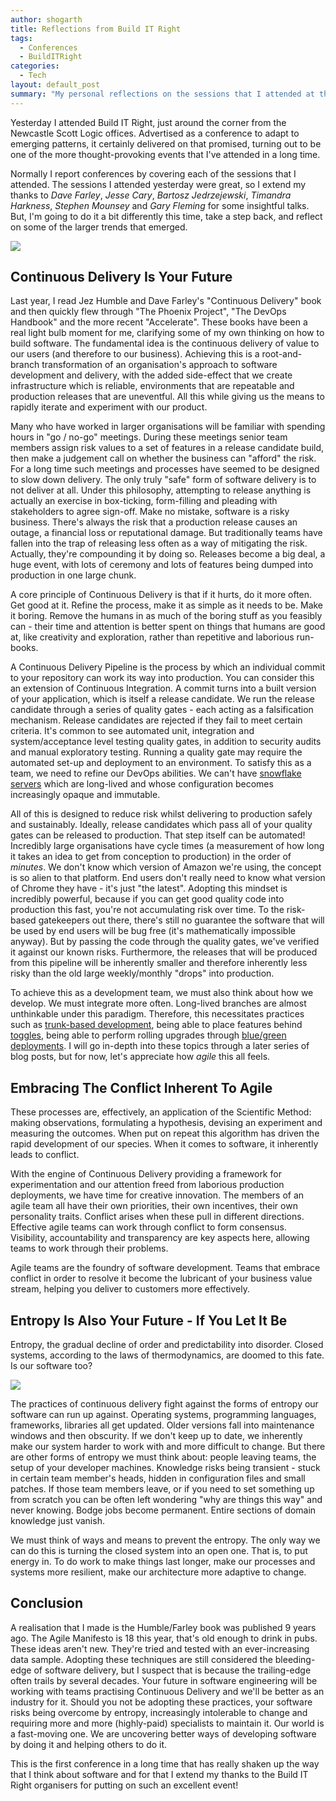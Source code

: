 ```yaml
---
author: shogarth
title: Reflections from Build IT Right
tags:
  - Conferences
  - BuildITRight
categories:
  - Tech
layout: default_post
summary: "My personal reflections on the sessions that I attended at the 2019 Build IT Right conference. Continuous Delivery, embracing conflict and fighting entropy."
---
```


Yesterday I attended Build IT Right, just around the corner from the Newcastle Scott Logic offices. Advertised as a conference to adapt to emerging patterns, it certainly delivered on that promised, turning out to be one of the more thought-provoking events that I've attended in a long time.

Normally I report conferences by covering each of the sessions that I attended. The sessions I attended yesterday were great, so I extend my thanks to *Dave Farley*, *Jesse Cary*, *Bartosz Jedrzejewski*, *Timandra Harkness*, *Stephen Mounsey* and *Gary Fleming* for some insightful talks. But, I'm going to do it a bit differently this time, take a step back, and reflect on some of the larger trends that emerged.

<img src="{{ site.baseurl }}/shogarth/assets/builditright/stage.jpg" />

## Continuous Delivery Is Your Future
Last year, I read Jez Humble and Dave Farley's "Continuous Delivery" book and then quickly flew through "The Phoenix Project", "The DevOps Handbook" and the more recent "Accelerate". These books have been a real light bulb moment for me, clarifying some of my own thinking on how to build software. The fundamental idea is the continuous delivery of value to our users (and therefore to our business). Achieving this is a root-and-branch transformation of an organisation's approach to software development and delivery, with the added side-effect that we create infrastructure which is reliable, environments that are repeatable and production releases that are uneventful. All this while giving us the means to rapidly iterate and experiment with our product.

Many who have worked in larger organisations will be familiar with spending hours in "go / no-go" meetings. During these meetings senior team members assign risk values to a set of features in a release candidate build, then make a judgement call on whether the business can "afford" the risk. For a long time such meetings and processes have seemed to be designed to slow down delivery. The only truly "safe" form of software delivery is to not deliver at all. Under this philosophy, attempting to release anything is actually an exercise in box-ticking, form-filling and pleading with stakeholders to agree sign-off. Make no mistake, software is a risky business. There's always the risk that a production release causes an outage, a financial loss or reputational damage. But traditionally teams have fallen into the trap of releasing less often as a way of mitigating the risk. Actually, they're compounding it by doing so. Releases become a big deal, a huge event, with lots of ceremony and lots of features being dumped into production in one large chunk.

A core principle of Continuous Delivery is that if it hurts, do it more often. Get good at it. Refine the process, make it as simple as it needs to be. Make it boring. Remove the humans in as much of the boring stuff as you feasibly can - their time and attention is better spent on things that humans are good at, like creativity and exploration, rather than repetitive and laborious run-books.

A Continuous Delivery Pipeline is the process by which an individual commit to your repository can work its way into production. You can consider this an extension of Continuous Integration. A commit turns into a built version of your application, which is itself a release candidate. We run the release candidate through a series of quality gates - each acting as a falsification mechanism. Release candidates are rejected if they fail to meet certain criteria. It's common to see automated unit, integration and system/acceptance level testing quality gates, in addition to security audits and manual exploratory testing. Running a quality gate may require the automated set-up and deployment to an environment. To satisfy this as a team, we need to refine our DevOps abilities. We can't have [snowflake servers](https://martinfowler.com/bliki/SnowflakeServer.html) which are long-lived and whose configuration becomes increasingly opaque and immutable.

All of this is designed to reduce risk whilst delivering to production safely and sustainably. Ideally, release candidates which pass all of your quality gates can be released to production. That step itself can be automated! Incredibly large organisations have cycle times (a measurement of how long it takes an idea to get from conception to production) in the order of *minutes*. We don't know which version of Amazon we're using, the concept is so alien to that platform. End users don't really need to know what version of Chrome they have - it's just "the latest". Adopting this mindset is incredibly powerful, because if you can get good quality code into production this fast, you're not accumulating risk over time. To the risk-based gatekeepers out there, there's still no guarantee the software that will be used by end users will be bug free (it's mathematically impossible anyway). But by passing the code through the quality gates, we've verified it against our known risks. Furthermore, the releases that will be produced from this pipeline will be inherently smaller and therefore inherently less risky than the old large weekly/monthly "drops" into production.

To achieve this as a development team, we must also think about how we develop. We must integrate more often. Long-lived branches are almost unthinkable under this paradigm. Therefore, this necessitates practices such as [trunk-based development](https://trunkbaseddevelopment.com/), being able to place features behind [toggles](https://martinfowler.com/articles/feature-toggles.html), being able to perform rolling upgrades through [blue/green deployments](https://octopus.com/docs/deployment-patterns/blue-green-deployments). I will go in-depth into these topics through a later series of blog posts, but for now, let's appreciate how _agile_ this all feels.

## Embracing The Conflict Inherent To Agile
These processes are, effectively, an application of the Scientific Method: making observations, formulating a hypothesis, devising an experiment and measuring the outcomes. When put on repeat this algorithm has driven the rapid development of our species. When it comes to software, it inherently leads to conflict.

With the engine of Continuous Delivery providing a framework for experimentation and our attention freed from laborious production deployments, we have time for creative innovation. The members of an agile team all have their own priorities, their own incentives, their own personality traits. Conflict arises when these pull in different directions. Effective agile teams can work through conflict to form consensus. Visibility, accountability and transparency are key aspects here, allowing teams to work through their problems.

Agile teams are the foundry of software development. Teams that embrace conflict in order to resolve it become the lubricant of your business value stream, helping you deliver to customers more effectively.

## Entropy Is Also Your Future - If You Let It Be
Entropy, the gradual decline of order and predictability into disorder. Closed systems, according to the laws of thermodynamics, are doomed to this fate. Is our software too?

<img src="{{ site.baseurl }}/shogarth/assets/builditright/entropy.jpg" />

The practices of continuous delivery fight against the forms of entropy our software can run up against. Operating systems, programming languages, frameworks, libraries all get updated. Older versions fall into maintenance windows and then obscurity. If we don't keep up to date, we inherently make our system harder to work with and more difficult to change. But there are other forms of entropy we must think about: people leaving teams, the setup of your developer machines. Knowledge risks being transient - stuck in certain team member's heads, hidden in configuration files and small patches. If those team members leave, or if you need to set something up from scratch you can be often left wondering "why are things this way" and never knowing. Bodge jobs become permanent. Entire sections of domain knowledge just vanish.

We must think of ways and means to prevent the entropy. The only way we can do this is turning the closed system into an open one. That is, to put energy in. To do work to make things last longer, make our processes and systems more resilient, make our architecture more adaptive to change.

## Conclusion
A realisation that I made is the Humble/Farley book was published 9 years ago. The Agile Manifesto is 18 this year, that's old enough to drink in pubs. These ideas aren't new. They're tried and tested with an ever-increasing data sample. Adopting these techniques are still considered the bleeding-edge of software delivery, but I suspect that is because the trailing-edge often trails by several decades. Your future in software engineering will be working with teams practising Continuous Delivery and we'll be better as an industry for it. Should you not be adopting these practices, your software risks being overcome by entropy, increasingly intolerable to change and requiring more and more (highly-paid) specialists to maintain it. Our world is a fast-moving one. We are uncovering better ways of developing software by doing it and helping others to do it.

This is the first conference in a long time that has really shaken up the way that I think about software and for that I extend my thanks to the Build IT Right organisers for putting on such an excellent event!
